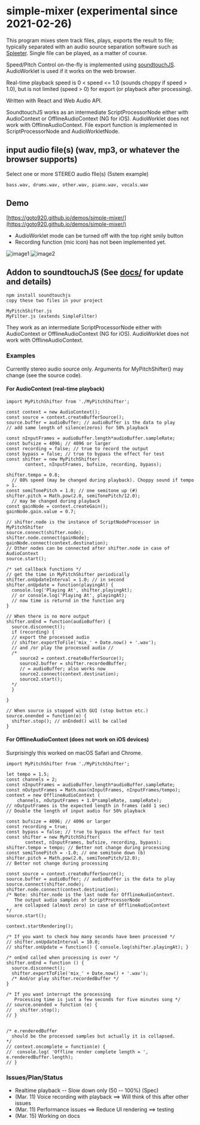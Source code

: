 # simple-mixer (experimental since 2021-02-26)

This program mixes stem track files, plays, exports the
result to file;
typically separated with an audio source separation software such as 
[Spleeter](https://github.com/deezer/spleeter/).
Single file can be played, as a matter of course.

Speed/Pitch Control on-the-fly is implemented 
using [soundtouchJS](https://github.com/cutterbl/SoundTouchJS).
AudioWorklet is used if it works on the web browser.

Real-time playback speed is 0 < speed <= 1.0 (sounds choppy if speed > 1.0), 
but is not limited (speed > 0) for export (or playback after processing).

Written with React and Web Audio API.

SoundtouchJS works as an intermediate ScriptProcessorNode 
either with AudioContext or OfflineAudioContext (NG for iOS).
AudioWorklet does not work with OfflineAudioContext.
File export function is implemented in ScriptProcessorNode and
AudioWorkletNode.

## input audio file(s) (wav, mp3, or whatever the browser supports)

Select one or more STEREO audio flle(s) (5stem example)

`
bass.wav, drums.wav, other.wav, piano.wav, vocals.wav
`
## Demo 

[https://goto920.github.io/demos/simple-mixer/](https://goto920.github.io/demos/simple-mixer/)

- AudioWorklet mode can be turned off with the top right smily button
- Recording function (mic icon) has not been implemented yet.

![image1](images/simple-mixer.png)
![image2](images/simple-mixer-config.png)

## Addon to soundtouchJS (See [docs/](./docs/) for update and details)

```
npm install soundtouchjs
copy these two files in your project

MyPitchShifter.js
MyFilter.js (extends SimpleFilter)
```

They work as an intermediate ScriptProcessorNode either with AudioContext 
or OfflineAudioContext (NG for iOS).
AudioWorklet does not work with OfflineAudioContext.

### Examples
Currently stereo audio source only.
Arguments for MyPitchShifter() may change (see the source code).

#### For AudioContext (real-time playback)
```
import MyPitchShifter from './MyPitchShifter';

const context = new AudioContext();
const source = context.createBufferSource();
source.buffer = audioBuffer; // audioBuffer is the data to play 
// add same length of silence(zeros) for 50% playback 

const nInputFrames = audioBuffer.length*audioBuffer.sampleRate;
const bufsize = 4096; // 4096 or larger
const recording = false; // true to record the output
const bypass = false; // true to bypass the effect for test 
const shifter = new MyPitchShifter(
       context, nInputFrames, bufsize, recording, bypass);

shifter.tempo = 0.8; 
  // 80% speed (may be changed during playback). Choppy sound if tempo > 1.
const semiTonePitch = 1.0; // one semitone up (#)
shifter.pitch = Math.pow(2.0, semiTonePitch/12.0); 
  // may be changed during playback
const gainNode = context.createGain();
gainNode.gain.value = 0.7;

// shifter.node is the instance of ScriptNodeProcessor in MyPitchShifter
source.connect(shifter.node); 
shifter.node.connect(gainNode);
gainNode.connect(context.destination);
// Other nodes can be connected after shifter.node in case of AudioContext
source.start();

/* set callback functions */
// get the time in MyPitchShifter periodically
shifter.onUpdateInterval = 1.0; // in second
shifter.onUpdate = function(playingAt) { 
  console.log('Playing At', shifter.playingAt);
  // or console.log('Playing At', playingAt);
  // now time is returnd in the function arg 
}

// When there is no more output
shifter.onEnd = function(audioBuffer) { 
  source.disconnect();
  if (recording) {
  // export the processed audio
  // shifter.exportToFile('mix_' + Date.now() + '.wav'); 
  // and /or play the processed audio //
  /*
     source2 = context.createBufferSource(); 
     source2.buffer = shifter.recordedBuffer;
     // = audioBuffer; also works now
     source2.connect(context.destination);
     source2.start();
  */
  }

}

// When source is stopped with GUI (stop button etc.)
source.onended = function(e) {
  shifter.stop(); // onEnded() will be called
}

```

#### For OfflineAudioContext (does not work on iOS devices)
Surprisingly this worked on macOS Safari and Chrome.

```
import MyPitchShifter from './MyPitchShifter';

let tempo = 1.5; 
const channels = 2;
const nInputFrames = audioBuffer.length*audioBuffer.sampleRate;
const nOutputFrames = Math.max(nInputFrames, nInputFrames/tempo);
context = new OfflineAudioContext (
    channels, nOutputFrames + 1.0*sampleRate, sampleRate);
// nOutputFrames is the expected length in frames (add 1 sec)
// Double the length of input audio for 50% playback

const bufsize = 4096; // 4096 or larger
const recording = true; 
const bypass = false; // true to bypass the effect for test 
const shifter = new MyPitchShifter(
       context, nInputFrames, bufsize, recording, bypass);
shifter.tempo = tempo; // Better not change during processing 
const semiTonePitch = -1.0; // one semitone down (b)
shifter.pitch = Math.pow(2.0, semiTonePitch/12.0); 
// Better not change during processing 

const source = context.createBufferSource();
source.buffer = audioBuffer; // audioBuffer is the data to play 
source.connect(shifter.node); 
shifter.node.connect(context.destination);
/* Note: shifter.node is the last node for OfflineAudioContext. 
   The output audio samples of ScriptProcessorNode 
   are collapsed (almost zero) in case of OfflineAudioContext
*/
source.start(); 

context.startRendering();

/* If you want to check how many seconds have been processed */
// shifter.onUpdateInterval = 10.0; 
// shifter.onUpdate = function() { console.log(shifter.playingAt); }

/* onEnd called when processing is over */
shifter.onEnd = function () {
  source.disconnect();
  shifter.exportToFile('mix_' + Date.now() + '.wav');
  /* And/or play shifter.recordedBuffer */
}

/* If you want interrupt the processing 
   Processing time is just a few seconds for five minutes song */
// source.onended = function (e) { 
//   shifter.stop(); 
// }


/* e.renderedBuffer 
  should be the processed samples but actually it is collapsed.
*/
// context.oncomplete = function(e) {
//  console.log( 'Offline render complete length = ', e.renderedBuffer.length);
// }

```

### Issues/Plan/Status
- Realtime playback -- Slow down only (50 -- 100%) (Spec)
- (Mar. 11) Voice recording with playback ==> Will think of this after other issues
- (Mar. 11) Performance issues ==> Reduce UI rendering ==> testing
- (Mar. 15) Working on docs

